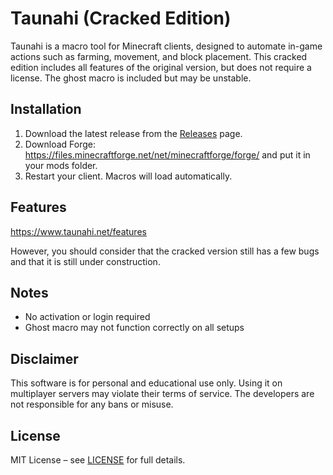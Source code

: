 # Taunahi (Cracked Edition)

Taunahi is a macro tool for Minecraft clients, designed to automate in-game actions such as farming, movement, and block placement. This cracked edition includes all features of the original version, but does not require a license. The ghost macro is included but may be unstable.

## Installation

1. Download the latest release from the [Releases](https://github.com/yourusername/taunahi-cracked/releases) page.
2. Download Forge: https://files.minecraftforge.net/net/minecraftforge/forge/ and put it in your mods folder.
3. Restart your client. Macros will load automatically.

## Features

https://www.taunahi.net/features

However, you should consider that the cracked version still has a few bugs and that it is still under construction.

## Notes

- No activation or login required
- Ghost macro may not function correctly on all setups

## Disclaimer

This software is for personal and educational use only. Using it on multiplayer servers may violate their terms of service. The developers are not responsible for any bans or misuse.

## License

MIT License – see [LICENSE](./LICENSE) for full details.
